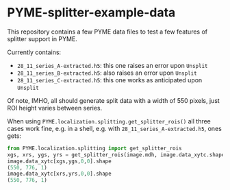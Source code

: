 # PYME-splitter-example-data

This repository contains a few PYME data files to test a few features of splitter support in PYME.

Currently contains:

* `28_11_series_A-extracted.h5`: this one raises an error upon `Unsplit`
* `28_11_series_B-extracted.h5`: also raises an error upon `Unsplit`
* `28_11_series_C-extracted.h5`: this one works as anticipated upon `Unsplit`

Of note, IMHO, all should generate split data with a width of 550 pixels, just ROI height varies between series.

When using `PYME.localization.splitting.get_splitter_rois()` all three cases work fine, e.g. in a shell, e.g. with `28_11_series_A-extracted.h5`, ones gets:

```python
from PYME.localization.splitting import get_splitter_rois
xgs, xrs, ygs, yrs = get_splitter_rois(image.mdh, image.data_xytc.shape)
image.data_xytc[xgs,ygs,0,0].shape
(550, 776, 1)
image.data_xytc[xrs,yrs,0,0].shape
(550, 776, 1)
```
